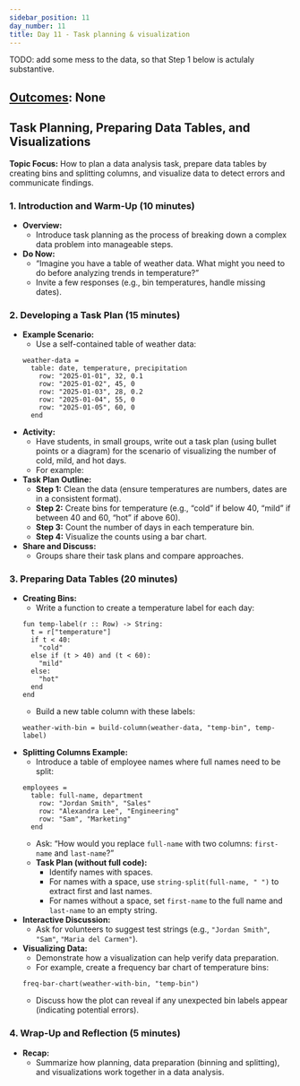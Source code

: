 ```yaml
---
sidebar_position: 11
day_number: 11
title: Day 11 - Task planning & visualization
---
```


TODO: add some mess to the data, so that Step 1 below is actulaly substantive.

## [Outcomes](../outcomes/): None

## Task Planning, Preparing Data Tables, and Visualizations

**Topic Focus:** How to plan a data analysis task, prepare data tables by creating bins and splitting columns, and visualize data to detect errors and communicate findings.

### 1. Introduction and Warm-Up (10 minutes)
- **Overview:**  
  - Introduce task planning as the process of breaking down a complex data problem into manageable steps.
- **Do Now:**  
  - “Imagine you have a table of weather data. What might you need to do before analyzing trends in temperature?”  
  - Invite a few responses (e.g., bin temperatures, handle missing dates).

### 2. Developing a Task Plan (15 minutes)
- **Example Scenario:**  
  - Use a self-contained table of weather data:
  ```pyret
  weather-data =
    table: date, temperature, precipitation
      row: "2025-01-01", 32, 0.1
      row: "2025-01-02", 45, 0
      row: "2025-01-03", 28, 0.2
      row: "2025-01-04", 55, 0
      row: "2025-01-05", 60, 0
    end
  ```
- **Activity:**  
  - Have students, in small groups, write out a task plan (using bullet points
    or a diagram) for the scenario of visualizing the number of cold, mild, and hot days. 
  - For example:
- **Task Plan Outline:**  
  - **Step 1:** Clean the data (ensure temperatures are numbers, dates are in a consistent format).
  - **Step 2:** Create bins for temperature (e.g., “cold” if below 40, “mild” if between 40 and 60, “hot” if above 60).
  - **Step 3:** Count the number of days in each temperature bin.
  - **Step 4:** Visualize the counts using a bar chart.
- **Share and Discuss:**  
  - Groups share their task plans and compare approaches.

### 3. Preparing Data Tables (20 minutes)
- **Creating Bins:**  
  - Write a function to create a temperature label for each day:
  ```pyret
  fun temp-label(r :: Row) -> String:
    t = r["temperature"]
    if t < 40:
      "cold"
    else if (t > 40) and (t < 60):
      "mild"
    else:
      "hot"
    end
  end
  ```
  - Build a new table column with these labels:
  ```pyret
  weather-with-bin = build-column(weather-data, "temp-bin", temp-label)
  ```
- **Splitting Columns Example:**  
  - Introduce a table of employee names where full names need to be split:
  ```pyret
  employees =
    table: full-name, department
      row: "Jordan Smith", "Sales"
      row: "Alexandra Lee", "Engineering"
      row: "Sam", "Marketing"
    end
  ```
  - Ask: “How would you replace `full-name` with two columns: `first-name` and `last-name`?”  
  - **Task Plan (without full code):**
    - Identify names with spaces.
    - For names with a space, use `string-split(full-name, " ")` to extract first and last names.
    - For names without a space, set `first-name` to the full name and `last-name` to an empty string.
- **Interactive Discussion:**  
  - Ask for volunteers to suggest test strings (e.g., `"Jordan Smith"`, `"Sam"`, `"Maria del Carmen"`).
- **Visualizing Data:**  
  - Demonstrate how a visualization can help verify data preparation.
  - For example, create a frequency bar chart of temperature bins:
  ```pyret
  freq-bar-chart(weather-with-bin, "temp-bin")
  ```
  - Discuss how the plot can reveal if any unexpected bin labels appear (indicating potential errors).

### 4. Wrap-Up and Reflection (5 minutes)
- **Recap:**  
  - Summarize how planning, data preparation (binning and splitting), and visualizations work together in a data analysis.

